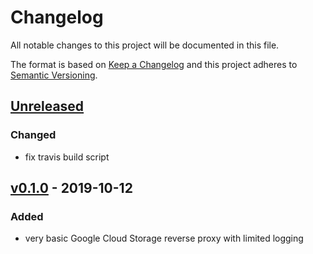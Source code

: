 # Changelog
All notable changes to this project will be documented in this file.

The format is based on [Keep a Changelog](http://keepachangelog.com/en/1.0.0/)
and this project adheres to [Semantic Versioning](http://semver.org/spec/v2.0.0.html).

## [Unreleased]
### Changed
- fix travis build script
## [v0.1.0] - 2019-10-12
### Added
- very basic Google Cloud Storage reverse proxy with limited logging


[Unreleased]: https://github.com/helstern/kommol/compare/v0.1.0...HEAD
[v0.1.0]: https://github.com/helstern/kommol/compare/cbcc6ff...v0.1.0
